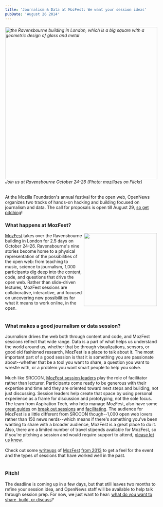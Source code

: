 ```yaml
---
title: 'Journalism & Data at MozFest: We want your session ideas'
pubDate: 'August 26 2014'
---
```


<h6><img alt="the Ravensbourne building in London, which is a big square with a geometric design of glass and metal" class="caption" src="/files/10474023644_c9567728cb_z.jpg" style="width: 500px;"  /><br>Join us at Ravensbourne October 24-26 (Photo: mozillaeu on Flickr)</h6>
<div id="magicdomid95">
<span class="author-g-7hyfx65b0lb2brpw">At the Mozilla Foundation&#39;s annual festival for the open web, OpenNews organizes two tracks of hands-on hacking and building focused on journalism and data. The call for proposals is open till August 29, <a href="http://2014.mozillafestival.org/propose/">so get pitching</a>!</span></div>
<h3 id="magicdomid97">
<span class="author-g-7hyfx65b0lb2brpw">What happens at MozFest?</span></h3>
<div id="magicdomid98">
<span class="author-g-7hyfx65b0lb2brpw"><img alt="" class="caption" src="/sites/default/files/sites/default/files/10481287585_c63df20224_m.jpg" style="width: 240px; float: right; margin-left: 5px; margin-right: 5px;" title="&lt;h6&gt;People discussing projects at MozFest (Photo: mozillaeu Flickr)&lt;/h6&gt;" /><a href="http://mozillafestival.org">MozFest</a> takes over the Ravensbourne building in London for 2.5 days on October 24-26. </span><span class="author-g-3gxnz122zxlx71nv8d3x">Ravensbourn</span><span class="author-g-7hyfx65b0lb2brpw">e</span><span class="author-g-3gxnz122zxlx71nv8d3x">&#39;s</span><span class="author-g-7hyfx65b0lb2brpw"> nine stories become home to a physical representation of the possibilities of the open web: from teaching to music, science to journalism, 1,000 participants dig deep into the content, code, and questions that drive the open web. Rather than slide-driven lectures, MozFest sessions are collaborative, interactive, and focused on uncovering new possibilities for what it means to work online, in the open.</span></div>
<div>
&nbsp;</div>
<h3 id="magicdomid100">
<span class="author-g-7hyfx65b0lb2brpw">What makes a good journalism or data session?</span></h3>
<div class="ace-line" id="magicdomid411">
<span class="author-g-7hyfx65b0lb2brpw">Journalism drives the web both through content and code, and MozFest sessions reflect that wide range. Data is a part of what helps us understand the world around us, whether that be through visualizations, sensors, or good old fashioned research, MozFest is a place to talk about it. The most important part of a good session is that it is something you are passionate about--whether that be a tool you want to share, a question you want to wrestle with, or a problem you want smart people to help you solve.&nbsp;</span></div>
<div id="magicdomid102">
&nbsp;</div>
<div id="magicdomid103">
<span class="author-g-7hyfx65b0lb2brpw">Much like SRCCON, <a href="http://2014.mozillafestival.org/proposal-guidelines/">MozFest session leaders</a> play the role of facilitator rather than lecturer. Participants come ready to be generous with their expertise and time and they are oriented toward next steps and building, not just discussing. Session leaders help create that space by using personal experience as a frame for discussion and prototyping, not the sole focus. The team from Aspiration Tech, who help manage MozFest, also have some <a href="http://facilitation.aspirationtech.org/index.php?title=Main_Page">great guides</a> on <a href="http://facilitation.aspirationtech.org/index.php?title=Facilitation:Break-Outs">break out sessions</a> and <a href="http://facilitation.aspirationtech.org/index.php?title=Facilitation:Facilitator_Guidelines">facilitating</a>. The audience for MozFest is a little different from SRCCON though--1,000 open web lovers rather than 150 news nerds--which means if there&#39;s something you&#39;ve been wanting to share with a broader audience, MozFest is a great place to do it.</span> Also, there are a limited number of travel stipends available for MozFest, so if you&#39;re pitching a session and would require support to attend, <a href="mailto:info@opennews.org">please let us know</a>.</div>
<div id="magicdomid104">
&nbsp;</div>
<div id="magicdomid105">
<span class="author-g-7hyfx65b0lb2brpw">Check out some <a href="/blog/journalism-presence-mozfest-grows">writeups</a> </span><span class="author-g-7hyfx65b0lb2brpw">of <a href="http://knightlab.northwestern.edu/2013/11/08/knight-labs-mozfest-2013-wrap-up-and-link-o-rama">MozFest</a> <a href="https://www.mysociety.org/2013/10/29/mysociety-at-mozfest-2013/">from 2013</a></span><span class="author-g-7hyfx65b0lb2brpw"> to get a feel for the event and the types of sessions that have worked well in the past.</span></div>
<div>
&nbsp;</div>
<h3>
<span class="author-g-7hyfx65b0lb2brpw">Pitch!</span></h3>
<div id="magicdomid107">
<span class="author-g-7hyfx65b0lb2brpw">The deadline is coming up in a few days, but that still leaves </span><span class="author-g-3gxnz122zxlx71nv8d3x">two</span><span class="author-g-7hyfx65b0lb2brpw"> months to refine your session idea, and OpenNews staff will be available to help talk through session prep. For now, we just want to hear: <a href="http://2014.mozillafestival.org/propose/">what do you want to share, build, or discuss</a>? </span></div>



